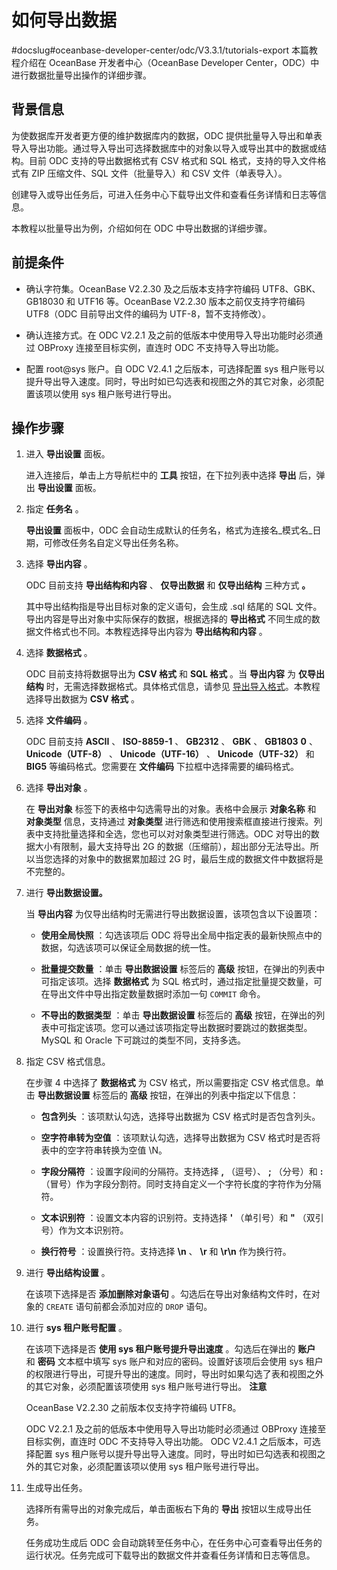 如何导出数据 
===========================
#docslug#oceanbase-developer-center/odc/V3.3.1/tutorials-export
本篇教程介绍在 OceanBase 开发者中心（OceanBase Developer Center，ODC）中进行数据批量导出操作的详细步骤。

背景信息 
-------------------------

为使数据库开发者更方便的维护数据库内的数据，ODC 提供批量导入导出和单表导入导出功能。通过导入导出可选择数据库中的对象以导入或导出其中的数据或结构。目前 ODC 支持的导出数据格式有 CSV 格式和 SQL 格式，支持的导入文件格式有 ZIP 压缩文件、SQL 文件（批量导入）和 CSV 文件（单表导入）。

创建导入或导出任务后，可进入任务中心下载导出文件和查看任务详情和日志等信息。

本教程以批量导出为例，介绍如何在 ODC 中导出数据的详细步骤。

前提条件 
-------------------------

* 确认字符集。OceanBase V2.2.30 及之后版本支持字符编码 UTF8、GBK、GB18030 和 UTF16 等。OceanBase V2.2.30 版本之前仅支持字符编码 UTF8（ODC 目前导出文件的编码为 UTF-8，暂不支持修改）。

  

* 确认连接方式。在 ODC V2.2.1 及之前的低版本中使用导入导出功能时必须通过 OBProxy 连接至目标实例，直连时 ODC 不支持导入导出功能。

  

* 配置 root@sys 账户。自 ODC V2.4.1 之后版本，可选择配置 sys 租户账号以提升导出导入速度。同时，导出时如已勾选表和视图之外的其它对象，必须配置该项以使用 sys 租户账号进行导出。

  




操作步骤 
-------------------------

1. 进入 **导出设置** 面板。

   进入连接后，单击上方导航栏中的 **工具** 按钮，在下拉列表中选择 **导出** 后，弹出 **导出设置** 面板。
   

2. 指定 **任务名** 。

   **导出设置** 面板中，ODC 会自动生成默认的任务名，格式为连接名_模式名_日期，可修改任务名自定义导出任务名称。
   

3. 选择 **导出内容** 。

   ODC 目前支持 **导出结构和内容** 、 **仅导出数据** 和 **仅导出结构** 三种方式 **。** 

   其中导出结构指是导出目标对象的定义语句，会生成 .sql 结尾的 SQL 文件。导出内容是导出对象中实际保存的数据，根据选择的 **导出格式** 不同生成的数据文件格式也不同。本教程选择导出内容为 **导出结构和内容** 。
   

4. 选择 **数据格式** 。

   ODC 目前支持将数据导出为 **CSV 格式** 和 **SQL 格式** 。当 **导出内容** 为 **仅导出结构** 时，无需选择数据格式。具体格式信息，请参见 [导出导入格式](../7.client-odc-user-guide/5.client-odc-use-tools/1.client-odc-data-export-and-import/2.client-odc-export-and-import-formats.md)。本教程选择导出数据为 **CSV 格式** 。
   

5. 选择 **文件编码** 。

   ODC 目前支持 **ASCII** 、 **ISO-8859-1** 、 **GB2312** 、 **GBK** 、 **GB1803** **0** 、 **Unicode（UTF-8）** 、 **Unicode（UTF-16）** 、 **Unicode（UTF-32）** 和 **BIG5** 等编码格式。您需要在 **文件编码** 下拉框中选择需要的编码格式。
   

6. 选择 **导出对象** 。

   在 **导出对象** 标签下的表格中勾选需导出的对象。表格中会展示 **对象名称** 和 **对象类型** 信息，支持通过 **对象类型** 进行筛选和使用搜索框直接进行搜索。列表中支持批量选择和全选，您也可以对对象类型进行筛选。ODC 对导出的数据大小有限制，最大支持导出 2G 的数据（压缩前），超出部分无法导出。所以当您选择的对象中的数据累加超过 2G 时，最后生成的数据文件中数据将是不完整的。
   

7. 进行 **导出数据设置。** 

   当 **导出内容** 为仅导出结构时无需进行导出数据设置，该项包含以下设置项：
   * **使用全局快照** ：勾选该项后 ODC 将导出全局中指定表的最新快照点中的数据，勾选该项可以保证全局数据的统一性。

     
   
   * **批量提交数量** ：单击 **导出数据设置** 标签后的 **高级** 按钮，在弹出的列表中可指定该项。选择 **数据格式** 为 SQL 格式时，通过指定批量提交数量，可在导出文件中导出指定数量数据时添加一句 `COMMIT` 命令。

     
   
   * **不导出的数据类型** ：单击 **导出数据设置** 标签后的 **高级** 按钮，在弹出的列表中可指定该项。您可以通过该项指定导出数据时要跳过的数据类型。MySQL 和 Oracle 下可跳过的类型不同，支持多选。

     
   

   

8. 指定 CSV 格式信息。

   在步骤 4 中选择了 **数据格式** 为 CSV 格式，所以需要指定 CSV 格式信息。单击 **导出数据设置** 标签后的 **高级** 按钮，在弹出的列表中指定以下信息：
   * **包含列头** ：该项默认勾选，选择导出数据为 CSV 格式时是否包含列头。

     
   
   * **空字符串转为空值** ：该项默认勾选，选择导出数据为 CSV 格式时是否将表中的空字符串转换为空值 \\N。

     
   
   * **字段分隔符** ：设置字段间的分隔符。支持选择 **,** （逗号）、 **;** （分号）和 **:** （冒号）作为字段分割符。同时支持自定义一个字符长度的字符作为分隔符。

     
   
   * **文本识别符** ：设置文本内容的识别符。支持选择 **'** （单引号）和 **"** （双引号）作为文本识别符。

     
   
   * **换行符号** ：设置换行符。支持选择 **\\n** 、 **\\r** 和 **\\r\\n** 作为换行符。

     
   

   

9.  进行 **导出结构设置** 。

    在该项下选择是否 **添加删除对象语句** 。勾选后在导出对象结构文件时，在对象的 `CREATE` 语句前都会添加对应的 `DROP` 语句。
    

10. 进行 **sys 租户账号配置** 。

    在该项下选择是否 **使用 sys 租户账号提升导出速度** 。勾选后在弹出的 **账户** 和 **密码** 文本框中填写 sys 账户和对应的密码。设置好该项后会使用 sys 租户的权限进行导出，可提升导出的速度。同时，导出时如果勾选了表和视图之外的其它对象，必须配置该项使用 sys 租户账号进行导出。
    **注意**

    

    OceanBase V2.2.30 之前版本仅支持字符编码 UTF8。

    ODC V2.2.1 及之前的低版本中使用导入导出功能时必须通过 OBProxy 连接至目标实例，直连时 ODC 不支持导入导出功能。
    ODC V2.4.1 之后版本，可选择配置 sys 租户账号以提升导出导入速度。同时，导出时如已勾选表和视图之外的其它对象，必须配置该项以使用 sys 租户账号进行导出。
    

11. 生成导出任务。

    选择所有需导出的对象完成后，单击面板右下角的 **导出** 按钮以生成导出任务。

    任务成功生成后 ODC 会自动跳转至任务中心，在任务中心可查看导出任务的运行状况。任务完成可下载导出的数据文件并查看任务详情和日志等信息。
    




